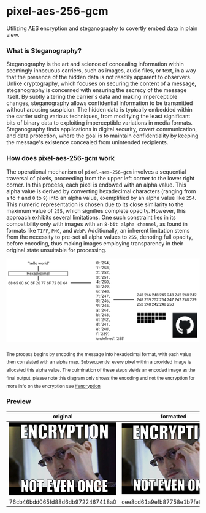 # pixel-aes-256-gcm
Utilizing AES encryption and steganography to covertly embed data in plain view.

### What is Steganography?
Steganography is the art and science of concealing information within seemingly innocuous carriers, such as images, audio files, or text, in a way that the presence of the hidden data is not readily apparent to observers. Unlike cryptography, which focuses on securing the content of a message, steganography is concerned with ensuring the secrecy of the message itself. By subtly altering the carrier's data and making imperceptible changes, steganography allows confidential information to be transmitted without arousing suspicion. The hidden data is typically embedded within the carrier using various techniques, from modifying the least significant bits of binary data to exploiting imperceptible variations in media formats. Steganography finds applications in digital security, covert communication, and data protection, where the goal is to maintain confidentiality by keeping the message's existence concealed from unintended recipients.

### How does pixel-aes-256-gcm work
The operational mechanism of `pixel-aes-256-gcm` involves a sequential traversal of pixels, proceeding from the upper left corner to the lower right corner. In this process, each pixel is endowed with an alpha value. This alpha value is derived by converting hexadecimal characters (ranging from `a` to `f` and `0` to `9`) into an alpha value, exemplified by an alpha value like `254`. This numeric representation is chosen due to its close similarity to the maximum value of `255`, which signifies complete opacity. However, this approach exhibits several limitations. One such constraint lies in its compatibility only with images with an `8-bit alpha channel`, as found in formats like `TIFF`, `PNG`, and `WebP`. Additionally, an inherent limitation stems from the necessity to pre-set all alpha values to `255`, denoting full opacity, before encoding, thus making images employing transparency in their original state unsuitable for processing.

<p align="center">
  <img src="/readme/diagram-fixed.png">
</p>
<sub>The process begins by encoding the message into hexadecimal format, with each value then correlated with an alpha map. Subsequently, every pixel within a provided image is allocated this alpha value. The culmination of these steps yields an encoded image as the final output. please note this diagram only shows the encoding and not the encryption for more info on the encryption see <a href="/#encryption">#encryption</a></sub>

### Preview
original | formatted | encoded
--- | --- | ---
![](/readme/image.jpg) | ![](/readme/formatted.image.png) | ![](/readme/encoded.image.png)
76cb46bdd065fd88d6db9722467418a0 | cee8cd61a9efb87758e1b7fe614a044a | 7a925b7c208f8c95b207cdf62e7b5318
